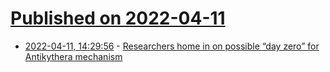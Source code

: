 # [Published on 2022-04-11](index.md)

* [2022-04-11, 14:29:56](https://news.ycombinator.com/item?id=30989255) - [Researchers home in on possible “day zero” for Antikythera mechanism](https://arstechnica.com/science/2022/04/researchers-home-in-on-possible-day-zero-for-antikythera-mechanism/)
